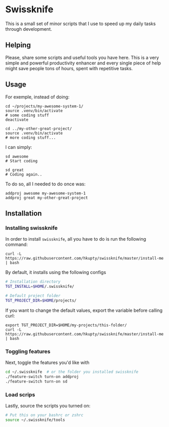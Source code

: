 # Swissknife

This is a small set of minor scripts that I use to speed up my daily tasks through development.

## Helping

Please, share some scripts and useful tools you have here. This is a very simple and powerful productivity enhancer and every single piece of help might save people tons of hours, spent with repetitive tasks.

## Usage
For exemple, instead of doing:

```shell
cd ~/projects/my-awesome-system-1/
source .venv/bin/activate
# some coding stuff
deactivate

cd ../my-other-great-project/
source .venv/bin/activate
# more coding stuff...
```

I can simply:
```shell
sd awesome
# Start coding

sd great
# Coding again..
```

To do so, all I needed to do once was:
```shell
addproj awesome my-awesome-system-1
addproj great my-other-great-project
```

## Installation

### Installing swissknife
In order to install `swissknife`, all you have to do is run the following command:

```
curl -L https://raw.githubusercontent.com/hkupty/swissknife/master/install-me | bash
```

By default, it installs using the following configs
```bash
# Installation directory
TGT_INSTALL=$HOME/.swissknife/

# Default project folder
TGT_PROJECT_DIR=$HOME/projects/
```

If you want to change the default values, export the variable before calling curl:
```
export TGT_PROJECT_DIR=$HOME/my-projects/this-folder/
curl -L https://raw.githubusercontent.com/hkupty/swissknife/master/install-me | bash
```

### Toggling features
Next, toggle the features you'd like with
```bash
cd ~/.swissknife  # or the folder you installed swissknife
./feature-switch turn-on addproj
./feature-switch turn-on sd
```

### Load scrips
Lastly, source the scripts you turned on:
```bash
# Put this on your bashrc or zshrc
source ~/.swissknife/tools
```
